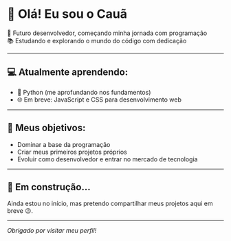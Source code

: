 # 👋 Olá! Eu sou o Cauã

🧠 Futuro desenvolvedor, começando minha jornada com programação  
📚 Estudando e explorando o mundo do código com dedicação

---

## 💻 Atualmente aprendendo:

- 🐍 Python (me aprofundando nos fundamentos)
- 🌐 Em breve: JavaScript e CSS para desenvolvimento web

---

## 🎯 Meus objetivos:

- Dominar a base da programação
- Criar meus primeiros projetos próprios
- Evoluir como desenvolvedor e entrar no mercado de tecnologia

---

## 🚧 Em construção...

Ainda estou no início, mas pretendo compartilhar meus projetos aqui em breve 😉.

---

_Obrigado por visitar meu perfil!_

